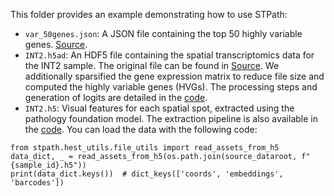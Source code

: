 This folder provides an example demonstrating how to use STPath:
- `var_50genes.json`: A JSON file containing the top 50 highly variable genes. [Source](https://huggingface.co/datasets/MahmoodLab/hest-bench/blob/main/CCRCC/var_50genes.json).
- `INT2.h5ad`: An HDF5 file containing the spatial transcriptomics data for the INT2 sample. The original file can be found in [Source](https://huggingface.co/datasets/MahmoodLab/hest/blob/main/st/INT2.h5ad). We additionally sparsified the gene expression matrix to reduce file size and computed the highly variable genes (HVGs). The processing steps and generation of logits are detailed in the [code](https://github.com/Graph-and-Geometric-Learning/STPath/blob/main/stpath/app/preprocess/hest.py).
- `INT2.h5`: Visual features for each spatial spot, extracted using the pathology foundation model. The extraction pipeline is also available in the [code](https://github.com/Graph-and-Geometric-Learning/STPath/blob/main/stpath/app/preprocess/hest.py). You can load the data with the following code:

```
from stpath.hest_utils.file_utils import read_assets_from_h5
data_dict, _ = read_assets_from_h5(os.path.join(source_dataroot, f"{sample_id}.h5"))
print(data_dict.keys())  # dict_keys(['coords', 'embeddings', 'barcodes'])
```